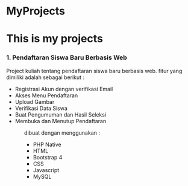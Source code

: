 # MyProjects
<h1>This is my projects</h1>
<h3>1. Pendaftaran Siswa Baru Berbasis Web</h3>
<p>Project kuliah tentang pendaftaran siswa baru berbasis web. fitur yang dimiliki adalah sebagai berikut :</p>
  <ul>
    <li>Registrasi Akun dengan verifikasi Email</li>
    <li>Akses Menu Pendaftaran</li>
    <li>Upload Gambar</li>
    <li>Verifikasi Data Siswa</li>
    <li>Buat Pengumuman dan Hasil Seleksi</li>
    <li>Membuka dan Menutup Pendaftaran</li>
  <ul>
<p>dibuat dengan menggunakan : </p>
  <ul>
    <li>PHP Native</li>
    <li>HTML</li>
    <li>Bootstrap 4</li>
    <li>CSS</li>
    <li>Javascript</li>
    <li>MySQL</li>    
  <ul>
    
